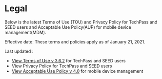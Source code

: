 # Legal
Below is the latest Terms of Use (TOU) and Privacy Policy for TechPass and SEED users and Acceptable Use Policy(AUP) for mobile device management(MDM).

Effective date: These terms and policies apply as of January 21, 2021.

Last updated :

<!--
<embed src="Terms of Use v 3.6.2.pdf" width="800px" height="2100px" />-->

<ul>
<li><a href="Terms of Use v 3.6.2.pdf" target="_blank">View Terms of Use v 3.6.2</a> for TechPass and SEED users</li>
<li><a href="Privacy Policy v 2.7.2.pdf target="_blank">View Privacy Policy</a> for TechPass and SEED users</li>
<li><a href="MDM AUP v4.0.pdf" target="_blank">View Acceptable Use Policy v 4.0</a> for mobile device management</li>
</ul>
